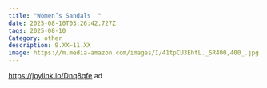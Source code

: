 ```yaml
---
title: "Women’s Sandals  "
date: 2025-08-10T03:26:42.727Z
tags: 2025-08-10
Category: other
description: 9.XX~11.XX
image: https://m.media-amazon.com/images/I/41tpCU3EhtL._SR400,400_.jpg
---
```

https://joylink.io/Dnq8qfe    ad